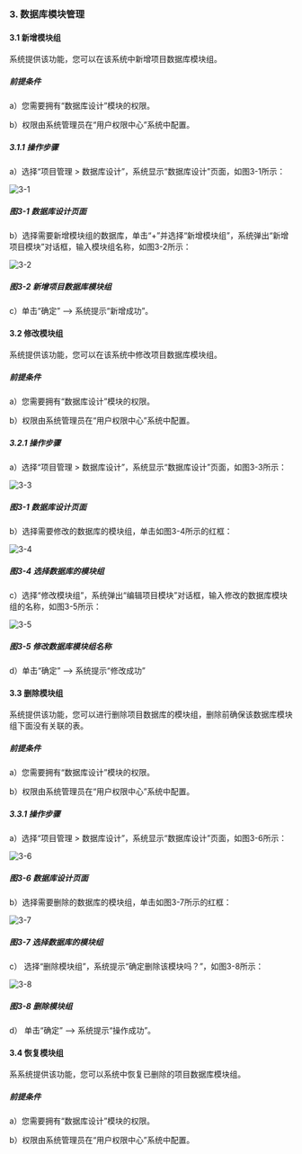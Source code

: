 ### 3. 数据库模块管理

#### 3.1 新增模块组

系统提供该功能，您可以在该系统中新增项目数据库模块组。

##### 前提条件

a）您需要拥有“数据库设计”模块的权限。

b）权限由系统管理员在“用户权限中心”系统中配置。

##### 3.1.1 操作步骤

a）选择“项目管理 > 数据库设计”，系统显示“数据库设计”页面，如图3-1所示：

![3-1](https://www.feisuanyz.com/fsimage/zc-image/cz_10_1_2_01.png)

##### 图3-1 数据库设计页面

b）选择需要新增模块组的数据库，单击“+”并选择“新增模块组”，系统弹出“新增项目模块”对话框，输入模块组名称，如图3-2所示：

![3-2](https://www.feisuanyz.com/fsimage/zc-image/cz_10_3_1_02.png)

##### 图3-2 新增项目数据库模块组

c）单击“确定” --> 系统提示“新增成功”。

#### 3.2 修改模块组

系统提供该功能，您可以在该系统中修改项目数据库模块组。

##### 前提条件

a）您需要拥有“数据库设计”模块的权限。

b）权限由系统管理员在“用户权限中心”系统中配置。

##### 3.2.1 操作步骤

a）选择“项目管理 > 数据库设计”，系统显示“数据库设计”页面，如图3-3所示：

![3-3](https://www.feisuanyz.com/fsimage/zc-image/cz_10_1_2_01.png)

##### 图3-1 数据库设计页面

b）选择需要修改的数据库的模块组，单击如图3-4所示的红框：

![3-4](https://www.feisuanyz.com/fsimage/zc-image/cz_10_3_2_02.png)

##### 图3-4 选择数据库的模块组

c）选择“修改模块组”，系统弹出“编辑项目模块”对话框，输入修改的数据库模块组的名称，如图3-5所示：

![3-5](https://www.feisuanyz.com/fsimage/zc-image/cz_10_3_2_03.png)

##### 图3-5 修改数据库模块组名称

d）单击“确定” --> 系统提示“修改成功”

#### 3.3 删除模块组

系统提供该功能，您可以进行删除项目数据库的模块组，删除前确保该数据库模块组下面没有关联的表。

##### 前提条件

a）您需要拥有“数据库设计”模块的权限。

b）权限由系统管理员在“用户权限中心”系统中配置。

##### 3.3.1 操作步骤

a）选择“项目管理 > 数据库设计”，系统显示“数据库设计”页面，如图3-6所示：

![3-6](https://www.feisuanyz.com/fsimage/zc-image/cz_10_1_2_01.png)

##### 图3-6 数据库设计页面

b）选择需要删除的数据库的模块组，单击如图3-7所示的红框：

![3-7](https://www.feisuanyz.com/fsimage/zc-image/cz_10_3_2_02.png)

##### 图3-7 选择数据库的模块组

c） 选择“删除模块组”，系统提示“确定删除该模块吗？”，如图3-8所示：

![3-8](https://www.feisuanyz.com/fsimage/zc-image/cz_10_3_3_03.png)

##### 图3-8 删除模块组

d） 单击“确定” --> 系统提示“操作成功”。

#### 3.4 恢复模块组

系系统提供该功能，您可以系统中恢复已删除的项目数据库模块组。

##### 前提条件

a）您需要拥有“数据库设计”模块的权限。

b）权限由系统管理员在“用户权限中心”系统中配置。
